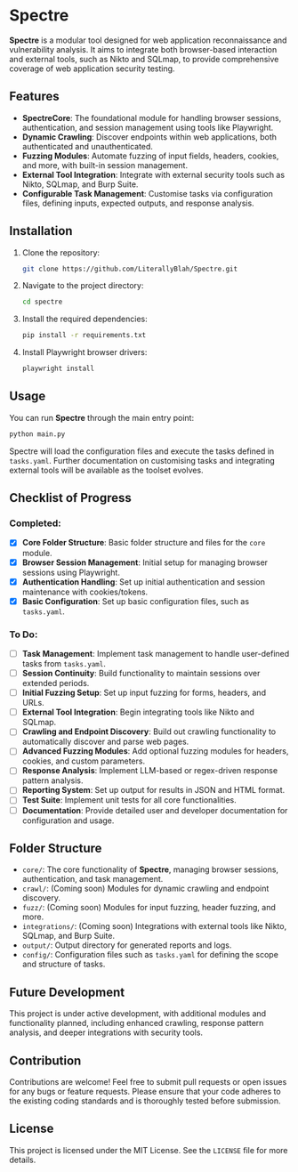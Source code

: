 # Spectre

**Spectre** is a modular tool designed for web application reconnaissance and vulnerability analysis. It aims to integrate both browser-based interaction and external tools, such as Nikto and SQLmap, to provide comprehensive coverage of web application security testing.

## Features

- **SpectreCore**: The foundational module for handling browser sessions, authentication, and session management using tools like Playwright.
- **Dynamic Crawling**: Discover endpoints within web applications, both authenticated and unauthenticated.
- **Fuzzing Modules**: Automate fuzzing of input fields, headers, cookies, and more, with built-in session management.
- **External Tool Integration**: Integrate with external security tools such as Nikto, SQLmap, and Burp Suite.
- **Configurable Task Management**: Customise tasks via configuration files, defining inputs, expected outputs, and response analysis.

## Installation

1. Clone the repository:
   ```bash
   git clone https://github.com/LiterallyBlah/Spectre.git
   ```

2. Navigate to the project directory:
   ```bash
   cd spectre
   ```

3. Install the required dependencies:
   ```bash
   pip install -r requirements.txt
   ```

4. Install Playwright browser drivers:
   ```bash
   playwright install
   ```

## Usage

You can run **Spectre** through the main entry point:

```bash
python main.py
```

Spectre will load the configuration files and execute the tasks defined in `tasks.yaml`. Further documentation on customising tasks and integrating external tools will be available as the toolset evolves.

## Checklist of Progress

### Completed:
- [x] **Core Folder Structure**: Basic folder structure and files for the `core` module.
- [x] **Browser Session Management**: Initial setup for managing browser sessions using Playwright.
- [x] **Authentication Handling**: Set up initial authentication and session maintenance with cookies/tokens.
- [x] **Basic Configuration**: Set up basic configuration files, such as `tasks.yaml`.

### To Do:
- [ ] **Task Management**: Implement task management to handle user-defined tasks from `tasks.yaml`.
- [ ] **Session Continuity**: Build functionality to maintain sessions over extended periods.
- [ ] **Initial Fuzzing Setup**: Set up input fuzzing for forms, headers, and URLs.
- [ ] **External Tool Integration**: Begin integrating tools like Nikto and SQLmap.
- [ ] **Crawling and Endpoint Discovery**: Build out crawling functionality to automatically discover and parse web pages.
- [ ] **Advanced Fuzzing Modules**: Add optional fuzzing modules for headers, cookies, and custom parameters.
- [ ] **Response Analysis**: Implement LLM-based or regex-driven response pattern analysis.
- [ ] **Reporting System**: Set up output for results in JSON and HTML format.
- [ ] **Test Suite**: Implement unit tests for all core functionalities.
- [ ] **Documentation**: Provide detailed user and developer documentation for configuration and usage.

## Folder Structure

- `core/`: The core functionality of **Spectre**, managing browser sessions, authentication, and task management.
- `crawl/`: (Coming soon) Modules for dynamic crawling and endpoint discovery.
- `fuzz/`: (Coming soon) Modules for input fuzzing, header fuzzing, and more.
- `integrations/`: (Coming soon) Integrations with external tools like Nikto, SQLmap, and Burp Suite.
- `output/`: Output directory for generated reports and logs.
- `config/`: Configuration files such as `tasks.yaml` for defining the scope and structure of tasks.

## Future Development

This project is under active development, with additional modules and functionality planned, including enhanced crawling, response pattern analysis, and deeper integrations with security tools.

## Contribution

Contributions are welcome! Feel free to submit pull requests or open issues for any bugs or feature requests. Please ensure that your code adheres to the existing coding standards and is thoroughly tested before submission.

## License

This project is licensed under the MIT License. See the `LICENSE` file for more details.